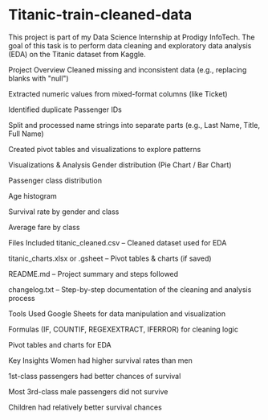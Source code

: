 # Titanic-train-cleaned-data
This project is part of my Data Science Internship at Prodigy InfoTech. The goal of this task is to perform data cleaning and exploratory data analysis (EDA) on the Titanic dataset from Kaggle.

Project Overview
Cleaned missing and inconsistent data (e.g., replacing blanks with "null")

Extracted numeric values from mixed-format columns (like Ticket)

Identified duplicate Passenger IDs

Split and processed name strings into separate parts (e.g., Last Name, Title, Full Name)

Created pivot tables and visualizations to explore patterns

Visualizations & Analysis
Gender distribution (Pie Chart / Bar Chart)

Passenger class distribution

Age histogram

Survival rate by gender and class

Average fare by class

Files Included
titanic_cleaned.csv – Cleaned dataset used for EDA

titanic_charts.xlsx or .gsheet – Pivot tables & charts (if saved)

README.md – Project summary and steps followed

changelog.txt – Step-by-step documentation of the cleaning and analysis process

Tools Used
Google Sheets for data manipulation and visualization

Formulas (IF, COUNTIF, REGEXEXTRACT, IFERROR) for cleaning logic

Pivot tables and charts for EDA

Key Insights
Women had higher survival rates than men

1st-class passengers had better chances of survival

Most 3rd-class male passengers did not survive

Children had relatively better survival chances
